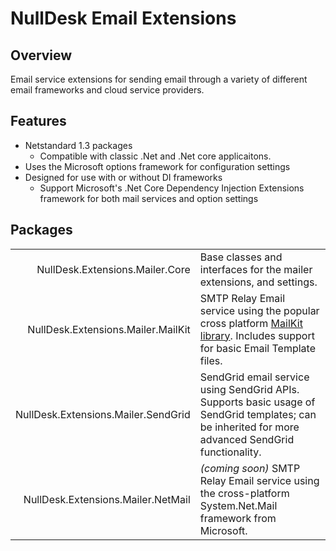 # NullDesk Email Extensions

## Overview
Email service extensions for sending email through a variety of different email frameworks and cloud service providers.

## Features  

- Netstandard 1.3 packages
  - Compatible with classic .Net and .Net core applicaitons.
- Uses the Microsoft options framework for configuration settings
- Designed for use with or without DI frameworks 
  - Support Microsoft's .Net Core Dependency Injection Extensions framework for both mail services and option settings

## Packages

|   |   |
|--:|:--|
|NullDesk.Extensions.Mailer.Core|Base classes and interfaces for the mailer extensions, and settings.|
|NullDesk.Extensions.Mailer.MailKit|SMTP Relay Email service using the popular cross platform [MailKit library](https://github.com/jstedfast/MailKit). Includes support for basic Email Template files.|
|NullDesk.Extensions.Mailer.SendGrid|SendGrid email service using SendGrid APIs. Supports basic usage of SendGrid templates; can be inherited for more advanced SendGrid functionality.|
|NullDesk.Extensions.Mailer.NetMail|*(coming soon)* SMTP Relay Email service using the cross-platform System.Net.Mail framework from Microsoft.

